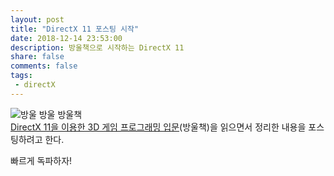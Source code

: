 ```yaml
---
layout: post
title: "DirectX 11 포스팅 시작"
date: 2018-12-14 23:53:00
description: 방울책으로 시작하는 DirectX 11
share: false
comments: false
tags: 
 - directX
---
```

![방울 방울 방울책](http://www.hanbit.co.kr/data/books/B7322464193_l.jpg)  
[DirectX 11을 이용한 3D 게임 프로그래밍 입문](http://www.hanbit.co.kr/media/books/book_view.html?p_code=B7322464193)(방울책)을 읽으면서 정리한 내용을 포스팅하려고 한다.  

빠르게 독파하자!